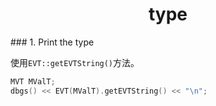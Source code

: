 <h1 align="center">type</h1>
### 1. Print the type

使用`EVT::getEVTString()`方法。

```c++
MVT MValT;
dbgs() << EVT(MValT).getEVTString() << "\n";
```

